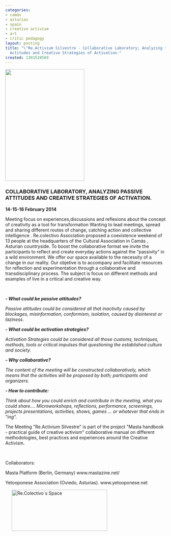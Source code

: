 ```yaml
---
categories:
- camás
- asturias
- spain
- creative activism
- art
- critic pedagogy
layout: posting
title: "\"Re.Activium Silvestre - Collaborative Laboratory; Analyzing the Passive
  Actitudes and Creative Strategies of Activation-"
created: 1391528569
---
```

<p><img alt="" src="http://www.recolectivo.net/wp-content/uploads/2014/01/Re.Activium-SilvestreP.jpg" height="350" width="248"></p>
<h3><strong>COLLABORATIVE LABORATORY, ANALYZING PASSIVE ATTITUDES AND CREATIVE STRATEGIES OF ACTIVATION.</strong></h3>
<p><strong>14-15-16 February 2014</strong></p>
<p>Meeting focus on experiences,discussions and reflexions about the concept of creativity as a tool for transformation Wanting to lead meetings, spread and sharing different routes of change, catching action and collective intelligence . Re.colectivo Association proposed a coexistence weekend of 13 people at the headquarters of the Cultural Association in Camás , Asturian countryside. To boost the collaborative format we invite the participants to reflect and create everyday actions against the “passivity” in a wild environment. We offer our space available to the necessity of a change in our reality. Our objetive is to accompany and facilitate resources for reflection and experimentation through a collaborative and transdisciplinary process. The subject is focus on different methods and examples of live in a critical and creative way.</p>
<p>&nbsp;</p>
<p><em><strong>- What could be passive attitudes?</strong></em></p>
<p><em>Passive attitudes could be considered all that inactivity caused by blockages, misinformation, conformism, isolation, caused by disinterest or laziness. </em></p>
<p><em><strong>- What could be activation strategies? </strong></em></p>
<p><em>Activation Strategies could be considered all those customs, techniques, methods, tools or critical impulses that questioning the established culture and society.</em></p>
<p><em><strong>- Why collaborative? </strong></em></p>
<p><em>The content of the meeting will be constructed collaboratively, which means that the activities will be proposed by both; participants and organizers. </em></p>
<p><em><strong>- How to contribute:</strong></em></p>
<p><em>Think about how you could enrich and contribute in the meeting, what you could share.... Microworkshops, reflections, performance, screenings, projects presentations, activities, shows, games ... or whatever that ends in "ing".</em></p>
<p>The Meeting "Re.Activium Silvestre" is part of the project "Masta handbook - practical guide of creative activism" collaborative manual on different methodologies, best practices and experiences around the Creative Activism.&nbsp;</p>
<p>&nbsp;</p>
<p>Collaborators:</p>
<p>Masta Platform (Berlin, Germany) www.mastazine.net/</p>
<p>Yetooponese Association (Oviedo, Asturias). www.yetooponese.net</p>
<p><img alt="Re.Colectivo´s Space" src="http://www.recolectivo.net/wp-content/uploads/2012/03/camas.jpg" style="width: 300px; height: 129px; margin-left: 20px; margin-right: 20px;"></p>

